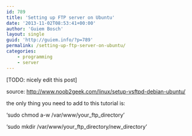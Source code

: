 ```yaml
---
id: 789
title: 'Setting up FTP server on Ubuntu'
date: '2013-11-02T08:53:41+00:00'
author: 'Guiem Bosch'
layout: single
guid: 'http://guiem.info/?p=789'
permalink: /setting-up-ftp-server-on-ubuntu/
categories:
    - programming
    - server
---
```


\[TODO: nicely edit this post\]

source: <http://www.noob2geek.com/linux/setup-vsftpd-debian-ubuntu/>

the only thing you need to add to this tutorial is:

‘sudo chmod a-w /var/www/your\_ftp\_directory’

‘sudo mkdir /var/www/your\_ftp\_directory/new\_directory’